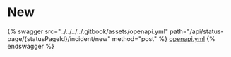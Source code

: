 # New

{% swagger src="../../../../.gitbook/assets/openapi.yml" path="/api/status-page/{statusPageId}/incident/new" method="post" %}
[openapi.yml](../../../../.gitbook/assets/openapi.yml)
{% endswagger %}
